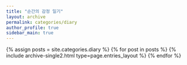 ```yaml
---
title: "순간의 감정 일기"
layout: archive
permalink: categories/diary
author_profile: true
sidebar_main: true
---
```



{% assign posts = site.categories.diary %}
{% for post in posts %} {% include archive-single2.html type=page.entries_layout %} {% endfor %}


